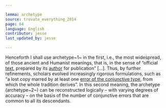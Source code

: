 ```yaml
---

lemma: archetype
source: trovato_everything_2014
page: 64
language: English
contributor: jesse
last_updated_by: jesse

---
```

Henceforth I shall use archetype~1~ in the first, i.e., the most widespread, of those ancient and Humanist meanings, that is, in the sense of  “official [text](text.html), prepared by its [author](author.html) for publication” […].
Thus, by further refinements, scholars evolved increasingly rigorous formulations, such as “a lost copy marred by at least one [error of the conjunctive type](errorConjunctive.html), from which the whole tradition derives”.
In this second meaning, the archetype (archetype~2~) can be reconstructed logically – with varying degrees of accuracy – on the basis of the number of conjunctive errors that are common to all its descendants.
